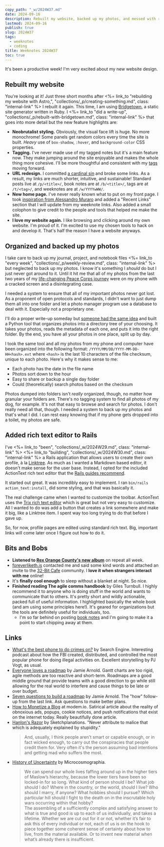 ```yaml
---
copy_path: "_w/2024W37.md"
date: 2024-09-16
description: Rebuilt my website, backed up my photos, and messed with rich text editors. Weeknotes for the 37th week of the year 2024.
lastmod: 2024-09-16
publish: true
slug: 2024W37
tags:
  - weeknotes
  - coding
title: Weeknotes 2024W37
toc: true
---
```


It's been a productive week! I'm very excited about my new website design.

## Rebuilt my website

You're looking at it! Just three short months after <%= link_to "rebuilding my website with Astro,", "collections/_p/creating-something.md", class: "internal-link" %> I rebuilt it again. This time, I am using [Bridgetown,](https://www.bridgetownrb.com/) a static site generator written in Ruby. I <%= link_to "did a write-up", "collections/_p/rebuilt-with-bridgetown.md", class: "internal-link" %> that goes into more detail but the new feature highlights are:

- **Neobrutalist styling.** Obviously, the visual face lift is huge. No more monochrome! Some panels get random colors every time the site is built. *Heavy* use of `box-shadow`, `:hover`, and `background-color` CSS properties.
- **Tagging.** I've never made use of my tagged notes but it's a main feature now. They make jumping around the site enjoyable and makes the whole thing more cohesive. I'll be more thoughtful and consistent with my [tags](/t/) moving forward.
- **URL redesign.** I committed [a cardinal sin](https://www.w3.org/Provider/Style/URI) and broke some links. As a result, my links are much shorter, intuitive, and sustainable! Standard posts live at `/p/<title>/`, book notes are at `/b/<title>/`, tags are at `/t/<tag>/`, and weeknotes are at `/w/YYYYwWW/`.
- **New home page.** I've never really known what to put on my front page. I took [inspiration from Alessandro Muraro](https://alexmuraro.me/) and added a "Recent Links" section that I will update from my weeknote links. Also added a small colophon to give credit to the people and tools that helped me make the site.
- **I love my website again.** I like browsing and clicking around my own website. I'm proud of it. I'm excited to use my chosen tools to hack on and develop it. That's half the reason I have a website anyways.

## Organized and backed up my photos

I take care to back up my journal, project, and notebook files <%= link_to "every week", "collections/_p/weekly-review.md", class: "internal-link" %> but neglected to back up my photos. I know it's something I *should* do but I just never got around to it. Until it hit me that all of my photos from the last two years of my [life-changing Peace Corps journey](/peace-corps/) were on my phone with a cracked screen and a disintegrating case.

I needed a system to ensure that all of my important photos never got lost. As a proponent of open protocols and standards, I didn't want to just dump them all into one folder and let a photo manager program use a database to deal with it. Especially not a proprietary one.

I'll do a proper write-up someday but [someone had the same idea](https://medium.com/@jmathai/introducing-elodie-your-personal-exif-based-photo-and-video-assistant-d92868f302ec#.6qdf0a13z) and built a Python tool that organizes photos into a directory tree of your choosing. It takes your photos, reads the metadata of each one, and puts it into the right folder. By the end, you have all your photos in one place, split up by day.

I took the same tool and all my photos from my phone and computer have been organized into the following format: `/YYYY/MM/DD/YYYY-MM-DD-HH<hash>.ext` where `<hash>` is the last 10 characters of the file checksum, unique to each photo. Here's why it makes sense to me:

- Each photo has the date in the file name
- Photos sort down to the hour
- Easy to share or backup a single day folder
- Could (theoretically) search photos based on the checksum

Photos dumped into folders isn't *really* organized, though, no matter how granular your folders are. There's no tagging system to find all photos of my dog, for example. It's not that easy to browse and search for photos. I don't really need all that, though. I needed a system to back up my photos and that's what I did. I can rest easy knowing that if my phone gets dropped into a toilet, my photos are safe.

## Added rich text editor to Rails

I've <%= link_to "been", "collections/_w/2024W29.md", class: "internal-link" %> <%= link_to "building", "collections/_w/2024W30.md", class: "internal-link" %> a Rails application that allows users to create their own profile, à la [Linktree](https://linktr.ee/). As much as I wanted a Markdown based editor, it doesn't make sense for the user base. Instead, I opted for the included ActionText rich text editor that the [Rails guides recommend](https://edgeguides.rubyonrails.org/action_text_overview.html).

It started out great. It was incredibly easy to implement. I ran `bin/rails action_text:install`, did some styling, and that was basically it.

The real challenge came when I wanted to customize the toolbar. ActionText uses the [Trix rich text editor](https://trix-editor.org/) which is great but not very easy to customize. All I wanted to do was add a button that creates a link somewhere and make it big, like a Linktree item. I spent way too long trying to do that before I gave up.

So, for now, profile pages are edited using standard rich text. Big, important links will come later once I figure out how to do it.

## Bits and Bobs

- **Listened to [Rex Orange County's new album](https://roc.lnk.to/TheAlexanderTechnique)** on repeat all week.
- [foreverliketh.is](https://foreverliketh.is/) contacted me and said some kind words and attached an invite to the [32-Bit Cafe](https://32bit.cafe/) community. I **love it when strangers interact with me** online!
- It's **finally cool enough** to sleep without a blanket at night. So nice.
- **Finished reading The agile comms handbook** by Giles Turnbull. I highly recommend it to anyone who is doing stuff in the world and wants to communicate that to others. It's pretty short and wildly actionable, packed full of useful information. I highlighted basically the whole book (and am using some principles here!). It's geared for organizations but the tools are definitely useful for individuals, too.
	- I'm so far behind on posting [book notes](/b/) and I'm going to make it a point to start chipping away at them.

## Links

- [What's the best phone to do crimes on?](https://www.searchengine.show/listen/search-engine-1/what-s-the-best-phone-to-do-crimes-on) by Search Engine. Interesting podcast about how the FBI created, distributed, and controlled the most popular phone for doing illegal activities on. Excellent storytelling by PJ Vogt, as usual.
- [Everyone loves a roadmap](https://www.jamiearnold.com/blog/2014/07/07/everyone-loves-a-roadmap) by Jamie Arnold. Gantt charts are too rigid, agile methods are too reactive and short-term. Roadmaps are a good middle ground that provide teams with a good direction to go while still allowing for the real world to interfere and cause things to be late or over budget.
- [Seven questions to build a roadmap](https://www.jamiearnold.com/blog/2014/07/22/seven-questions-to-build-a-roadmap) by Jamie Arnold. The "how" follow-up from the last link. Ask questions to make better plans.
- [How to Monetize a Blog](https://modem.io/blog/blog-monetization/) at modem.io. Satirical article about the reality of obnoxious ads, popups, cookie notices, and push notifications that exist on the internet today. Really beautifully done article.
- [Hanlon's Razor](https://sketchplanations.com/hanlons-razor) by Sketchplanations. "Never attribute to malice that which is adequately explained by stupidity."
	> And, usually, I think people aren't smart or capable enough, or in fact wicked enough, to carry out the conspiracies that people credit them for. Very often it's the person assuming bad intentions and getting mad who suffers the most.
- [History of Uncertainty](https://buttondown.com/fet/archive/microcosmographia-lxxii-history-of-uncertainty/) by Microcosmographia.
	> We can spend our whole lives faffing around up in the higher tiers of Maslow’s hierarchy, because the lower tiers have been so locked-in for so long. What kind of person should I be? What job should I do? Where in the country, or the world, should I live? Who should I marry, if anyone? What hobbies should I pursue? Which particular hill should I fight to the death on in the inscrutable holy wars occurring within that hobby?  
	> The assembling of a sufficiently complex and satisfying answer to what is true and good is up to each of us individually, and takes a lifetime. Whether we are cut out for it or not, whether it’s fair to ask this of every individual or not, each of us is on the hook to piece together some coherent sense of certainty about how to live, from the material available. Or to invent new material when what’s already there is insufficient.
